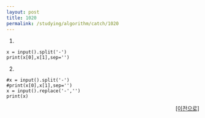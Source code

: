 ```yaml
---
layout: post
title: 1020
permalink: /studying/algorithm/catch/1020
---
```

1.
```
x = input().split('-')
print(x[0],x[1],sep='')

```  
2.
```
#x = input().split('-')
#print(x[0],x[1],sep='')
x = input().replace('-','')
print(x)

```
  
    
    
<div style="text-align: right"> <a href = 'https://namhyo01.github.io/studying/algorithm/catch'> [이전으로] </a> </div>
